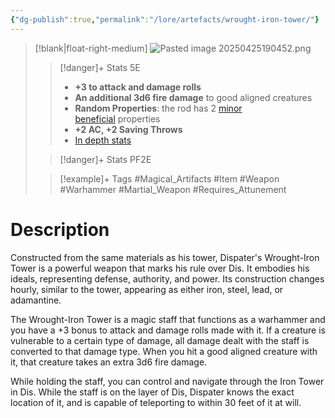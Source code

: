 ```yaml
---
{"dg-publish":true,"permalink":"/lore/artefacts/wrought-iron-tower/"}
---
```


>[!blank|float-right-medium]
>![Pasted image 20250425190452.png](/img/user/z_Assets/Pasted%20image%2020250425190452.png)
>>[!danger]+ Stats 5E
>>- **+3 to attack and damage rolls**
>>- **An additional 3d6 fire damage** to good aligned creatures
>>- **Random Properties**: the rod has 2 [minor beneficial](https://5e.tools/tables.html#artifact%20properties%3b%20minor%20beneficial%20properties_dmg) properties
>>- **+2 AC, +2 Saving Throws**
>>- [In depth stats](https://5e.tools/items.html#wrought-iron%20tower_coa,flsttype:melee%20weapon=1~treasure%20(gemstone)=2~treasure%20(art%20object)=2~renaissance=2~treasure%20(coinage)=2~modern=2~trade%20bar=2~futuristic=2,flstmiscellaneous:)
>
>>[!danger]+ Stats PF2E
>
>>[!example]+ Tags
>>#Magical_Artifacts #Item #Weapon #Warhammer #Martial_Weapon #Requires_Attunement

# Description
Constructed from the same materials as his tower, Dispater's Wrought-Iron Tower is a powerful weapon that marks his rule over Dis. It embodies his ideals, representing defense, authority, and power. Its construction changes hourly, similar to the tower, appearing as either iron, steel, lead, or adamantine.

The Wrought-Iron Tower is a magic staff that functions as a warhammer and you have a +3 bonus to attack and damage rolls made with it. If a creature is vulnerable to a certain type of damage, all damage dealt with the staff is converted to that damage type. When you hit a good aligned creature with it, that creature takes an extra 3d6 fire damage.

While holding the staff, you can control and navigate through the Iron Tower in Dis. While the staff is on the layer of Dis, Dispater knows the exact location of it, and is capable of teleporting to within 30 feet of it at will.
